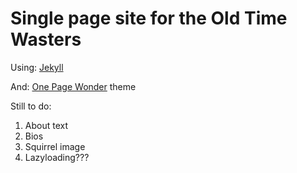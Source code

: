 # Single page site for the Old Time Wasters

Using: [Jekyll](https://github.com/jekyll/jekyll)

And: [One Page Wonder](http://themes.jekyllrc.org/one-page-wonder/) theme

Still to do:
1. About text
2. Bios
3. Squirrel image
4. Lazyloading???
